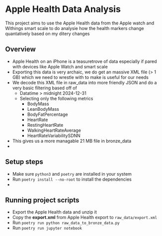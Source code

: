 # Apple Health Data Analysis

This project aims to use the Apple Health data from the Apple watch and Withings smart scale to do analysie how the health markers change quantatively based on my ditery changes

## Overview
* Apple Health on an iPhone is a teasuretrove of data especially if pared with devices like Apple Watch and smart scale
* Exporting this data is very archaic, we do get an massive XML file (> 1 GB) which we need to wrestle with to make is useful for our needs
* We decode this XML file in raw_data into more friendly JSON and do a very basic filtering based off of
    * Datatime > midnight 2024-12-31
    * Selecting only the following metrics
        * BodyMass
        * LeanBodyMass
        * BodyFatPercentage
        * HeartRate
        * RestingHeartRate
        * WalkingHeartRateAverage
        * HeartRateVariabilitySDNN
* This gives us a more managable 21 MB file in bronze_data
* 

## Setup steps
* Make sure `python3` and `poetry` are installed in your system
* Run `poetry install --no-root` to install the dependencies
* 

## Running project scripts
* Export the Apple Health data and unzip it
* Copy the **export.xml** from Apple Health export to `raw_data/export.xml`
* Run `poetry run python raw_data_to_bronze_data.py`
* Run `poetry run jupyter notebook`
